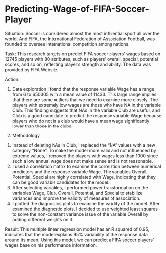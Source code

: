 # Predicting-Wage-of-FIFA-Soccer-Player
Situation: 
Soccer is considered almost the most influential sport all over the world. And FIFA, the International Federation of Association Football, was founded to oversee international competition among nations. 

Task:
This research targets on predict FIFA soccer players’ wages based on 12745 players with 80 attributes, such as players’ overall, special, potential scores, and so on, reflecting player’s strength and ability. The data was provided by FIFA Website. 

Action:
1. Data exploration
I found that the response variable Wage has a range from 6 to 650305 with a mean value of 11433. This large range implies that there are some outliers that we need to examine more closely. The players with extremely low wages are those who have NA in the variable Club. This finding suggests that NAs in the variable Club are useful, and Club is a good candidate to predict the response variable Wage because players who do not in a club would have a mean wage significantly lower than those in the clubs.

2. Methodology
1)	Instead of deleting NAs in Club, I replaced the “NA” values with a new category “None”. To make the model more valid and not influenced by extreme values, I removed the players with wages less than 1000 since such a low annual wage does not make sense and is not reasonable. 
2)	I used a correlation matrix to examine the correlation between numerical predictors and the response variable Wage. The variables Overall, Potential, Special are highly correlated with Wage, indicating that they can be good variable candidates for the model. 
3)	After selecting variables, I performed power transformation on the variables Wage, Club, Overall, Potential, and Special to stabilize variances and improve the validity of measures of association. 
4)	I plotted the diagnostics plots to examine the validity of the model. After examined the diagnostic plots, I decided to use weighted least squares to solve the non-constant variance issue of the variable Overall by adding different weights on it.

Result:
This multiple linear regression model has an R squared of 0.95, indicates that the model explains 95% variability of the response data around its mean. Using this model, we can predict a FIFA soccer players’ wages base on his performance information.
